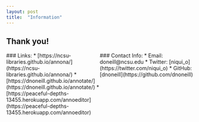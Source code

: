 ```yaml
---
layout: post
title:  "Information"
---
```


## Thank you!

<div style="width: 50%; display: inline-block;float: left" markdown="1">
### Links:
* [https://ncsu-libraries.github.io/annona/](https://ncsu-libraries.github.io/annona/)
* [https://dnoneill.github.io/annotate/](https://dnoneill.github.io/annotate/)
* [https://peaceful-depths-13455.herokuapp.com/annoeditor](https://peaceful-depths-13455.herokuapp.com/annoeditor)
</div>


<div style="width: 50%; display: inline-block;" markdown="1">
### Contact Info:
* Email: doneill@ncsu.edu
* Twitter: [niqui_o](https://twitter.com/niqui_o)
* GitHub: [dnoneill](https://github.com/dnoneill)
</div>